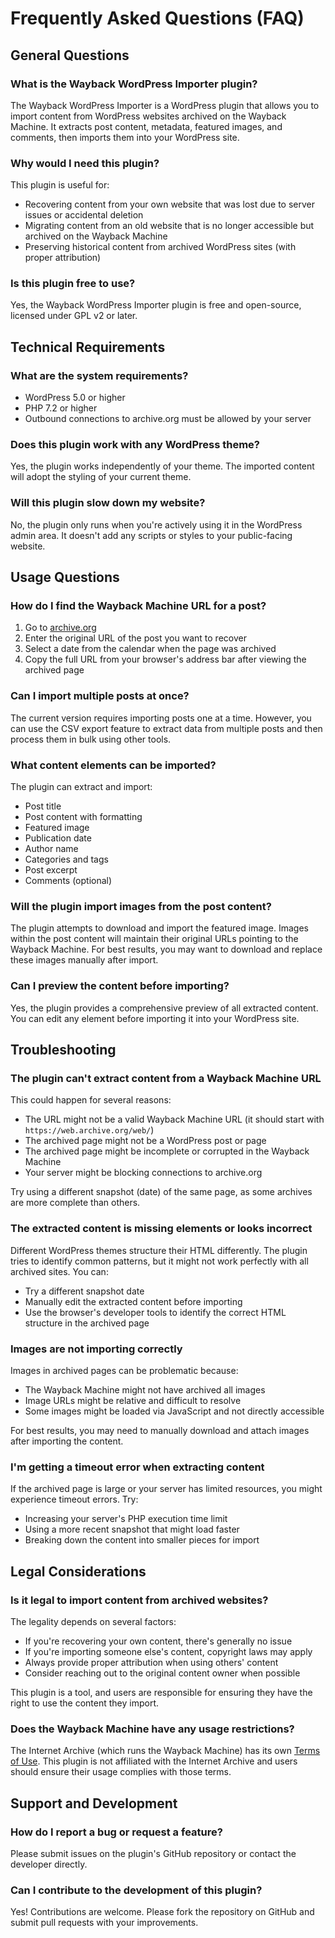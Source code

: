# Frequently Asked Questions (FAQ)

## General Questions

### What is the Wayback WordPress Importer plugin?
The Wayback WordPress Importer is a WordPress plugin that allows you to import content from WordPress websites archived on the Wayback Machine. It extracts post content, metadata, featured images, and comments, then imports them into your WordPress site.

### Why would I need this plugin?
This plugin is useful for:
- Recovering content from your own website that was lost due to server issues or accidental deletion
- Migrating content from an old website that is no longer accessible but archived on the Wayback Machine
- Preserving historical content from archived WordPress sites (with proper attribution)

### Is this plugin free to use?
Yes, the Wayback WordPress Importer plugin is free and open-source, licensed under GPL v2 or later.

## Technical Requirements

### What are the system requirements?
- WordPress 5.0 or higher
- PHP 7.2 or higher
- Outbound connections to archive.org must be allowed by your server

### Does this plugin work with any WordPress theme?
Yes, the plugin works independently of your theme. The imported content will adopt the styling of your current theme.

### Will this plugin slow down my website?
No, the plugin only runs when you're actively using it in the WordPress admin area. It doesn't add any scripts or styles to your public-facing website.

## Usage Questions

### How do I find the Wayback Machine URL for a post?
1. Go to [archive.org](https://archive.org)
2. Enter the original URL of the post you want to recover
3. Select a date from the calendar when the page was archived
4. Copy the full URL from your browser's address bar after viewing the archived page

### Can I import multiple posts at once?
The current version requires importing posts one at a time. However, you can use the CSV export feature to extract data from multiple posts and then process them in bulk using other tools.

### What content elements can be imported?
The plugin can extract and import:
- Post title
- Post content with formatting
- Featured image
- Publication date
- Author name
- Categories and tags
- Post excerpt
- Comments (optional)

### Will the plugin import images from the post content?
The plugin attempts to download and import the featured image. Images within the post content will maintain their original URLs pointing to the Wayback Machine. For best results, you may want to download and replace these images manually after import.

### Can I preview the content before importing?
Yes, the plugin provides a comprehensive preview of all extracted content. You can edit any element before importing it into your WordPress site.

## Troubleshooting

### The plugin can't extract content from a Wayback Machine URL
This could happen for several reasons:
- The URL might not be a valid Wayback Machine URL (it should start with `https://web.archive.org/web/`)
- The archived page might not be a WordPress post or page
- The archived page might be incomplete or corrupted in the Wayback Machine
- Your server might be blocking connections to archive.org

Try using a different snapshot (date) of the same page, as some archives are more complete than others.

### The extracted content is missing elements or looks incorrect
Different WordPress themes structure their HTML differently. The plugin tries to identify common patterns, but it might not work perfectly with all archived sites. You can:
- Try a different snapshot date
- Manually edit the extracted content before importing
- Use the browser's developer tools to identify the correct HTML structure in the archived page

### Images are not importing correctly
Images in archived pages can be problematic because:
- The Wayback Machine might not have archived all images
- Image URLs might be relative and difficult to resolve
- Some images might be loaded via JavaScript and not directly accessible

For best results, you may need to manually download and attach images after importing the content.

### I'm getting a timeout error when extracting content
If the archived page is large or your server has limited resources, you might experience timeout errors. Try:
- Increasing your server's PHP execution time limit
- Using a more recent snapshot that might load faster
- Breaking down the content into smaller pieces for import

## Legal Considerations

### Is it legal to import content from archived websites?
The legality depends on several factors:
- If you're recovering your own content, there's generally no issue
- If you're importing someone else's content, copyright laws may apply
- Always provide proper attribution when using others' content
- Consider reaching out to the original content owner when possible

This plugin is a tool, and users are responsible for ensuring they have the right to use the content they import.

### Does the Wayback Machine have any usage restrictions?
The Internet Archive (which runs the Wayback Machine) has its own [Terms of Use](https://archive.org/about/terms.php). This plugin is not affiliated with the Internet Archive and users should ensure their usage complies with those terms.

## Support and Development

### How do I report a bug or request a feature?
Please submit issues on the plugin's GitHub repository or contact the developer directly.

### Can I contribute to the development of this plugin?
Yes! Contributions are welcome. Please fork the repository on GitHub and submit pull requests with your improvements.
